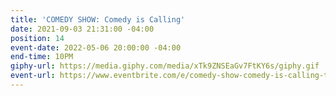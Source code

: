 ```yaml
---
title: 'COMEDY SHOW: Comedy is Calling'
date: 2021-09-03 21:31:00 -04:00
position: 14
event-date: 2022-05-06 20:00:00 -04:00
end-time: 10PM
giphy-url: https://media.giphy.com/media/xTk9ZNSEaGv7FtKY6s/giphy.gif
event-url: https://www.eventbrite.com/e/comedy-show-comedy-is-calling-tickets-329113416087
---
```


